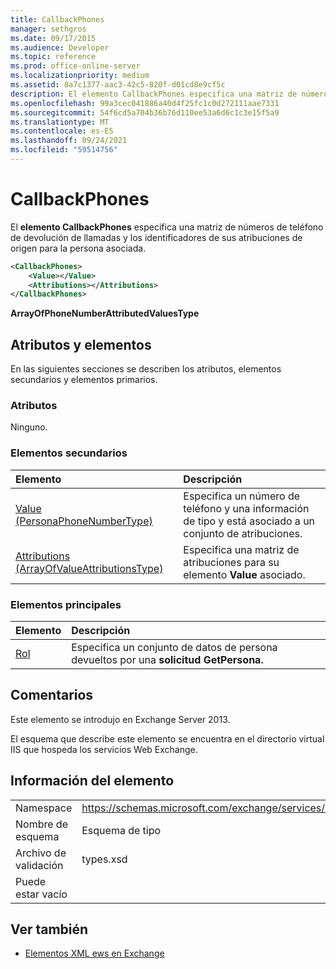 ```yaml
---
title: CallbackPhones
manager: sethgros
ms.date: 09/17/2015
ms.audience: Developer
ms.topic: reference
ms.prod: office-online-server
ms.localizationpriority: medium
ms.assetid: 8a7c1377-aac3-42c5-820f-d01cd8e9cf5c
description: El elemento CallbackPhones especifica una matriz de números de teléfono de devolución de llamadas y los identificadores de sus atribuciones de origen para la persona asociada.
ms.openlocfilehash: 99a3cec041886a40d4f25fc1c0d272111aae7331
ms.sourcegitcommit: 54f6cd5a704b36b76d110ee53a6d6c1c3e15f5a9
ms.translationtype: MT
ms.contentlocale: es-ES
ms.lasthandoff: 09/24/2021
ms.locfileid: "59514756"
---
```

# <a name="callbackphones"></a>CallbackPhones

El **elemento CallbackPhones** especifica una matriz de números de teléfono de devolución de llamadas y los identificadores de sus atribuciones de origen para la persona asociada. 
  
```XML
<CallbackPhones>
    <Value></Value>
    <Attributions></Attributions>
</CallbackPhones>
```

 **ArrayOfPhoneNumberAttributedValuesType**
## <a name="attributes-and-elements"></a>Atributos y elementos

En las siguientes secciones se describen los atributos, elementos secundarios y elementos primarios.
  
### <a name="attributes"></a>Atributos

Ninguno.
  
### <a name="child-elements"></a>Elementos secundarios

|**Elemento**|**Descripción**|
|:-----|:-----|
|[Value (PersonaPhoneNumberType)](value-personaphonenumbertype.md) <br/> |Especifica un número de teléfono y una información de tipo y está asociado a un conjunto de atribuciones.  <br/> |
|[Attributions (ArrayOfValueAttributionsType)](attributions-arrayofvalueattributionstype.md) <br/> |Especifica una matriz de atribuciones para su elemento **Value** asociado.  <br/> |
   
### <a name="parent-elements"></a>Elementos principales

|**Elemento**|**Descripción**|
|:-----|:-----|
|[Rol](persona.md) <br/> |Especifica un conjunto de datos de persona devueltos por una **solicitud GetPersona.**  <br/> |
   
## <a name="remarks"></a>Comentarios

Este elemento se introdujo en Exchange Server 2013.
  
El esquema que describe este elemento se encuentra en el directorio virtual IIS que hospeda los servicios Web Exchange.
  
## <a name="element-information"></a>Información del elemento

|||
|:-----|:-----|
|Namespace  <br/> |https://schemas.microsoft.com/exchange/services/2006/types  <br/> |
|Nombre de esquema  <br/> |Esquema de tipo  <br/> |
|Archivo de validación  <br/> |types.xsd  <br/> |
|Puede estar vacío  <br/> ||
   
## <a name="see-also"></a>Ver también



- [Elementos XML ews en Exchange](ews-xml-elements-in-exchange.md)

